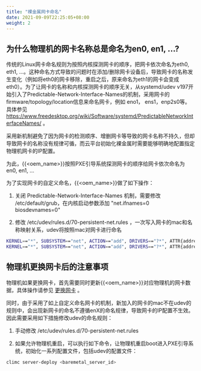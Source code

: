 ```yaml
---
title: "裸金属网卡命名"
date: 2021-09-09T22:25:05+08:00
weight: 2
---
```


## 为什么物理机的网卡名称总是命名为en0, en1, ...?

传统的Linux网卡命名规则为按照内核探测网卡的顺序，把网卡依次命名为eth0, eth1, ...。这种命名方式导致的问题时在添加/删除网卡设备后，导致网卡的名称发生变化（例如将eth0的网卡移除，重启之后，原来命名为eth1的网卡会变成eth0）。为了让网卡的名称和内核探测网卡的顺序无关，从systemd/udev v197开始引入了Predictable-Network-Interface-Names的机制，采用网卡的firmware/topology/location信息来命名网卡，例如 eno1， ens1，enp2s0等。具体参见 https://www.freedesktop.org/wiki/Software/systemd/PredictableNetworkInterfaceNames/ 。

采用新机制避免了因为网卡的检测顺序、增删网卡等导致的网卡名称不持久，但却导致网卡的名称没有规律可循，而云平台初始化裸金属时需要能够明确地配置指定物理机网卡的IP配置。

为此，{{<oem_name>}}按照PXE引导系统探测网卡的顺序给网卡依次命名为en0, en1, ...

为了实现网卡的自定义命名，{{<oem_name>}}做了如下操作：

1) 关闭 Predictable-Network-Interface-Names 机制，需要修改 /etc/default/grub，在内核启动参数添加 "net.ifnames=0 biosdevnames=0"

2) 修改 /etc/udev/rules.d/70-persistent-net.rules ，一次写入网卡的mac和名称映射关系，udev将按照mac对网卡进行命名

```bash
KERNEL=="*", SUBSYSTEM=="net", ACTION=="add", DRIVERS=="?*", ATTR{address}=="00:22:a6:48:39:10", ATTR{type}=="1", NAME="en0"
KERNEL=="*", SUBSYSTEM=="net", ACTION=="add", DRIVERS=="?*", ATTR{address}=="00:22:a6:48:39:11", ATTR{type}=="1", NAME="en1"
```

## 物理机更换网卡后的注意事项

物理机如果更换网卡，首先需要同时更新{{<oem_name>}}对应物理机的网卡数据，具体操作请参见 [更换网卡](../change_netif) 。

同时，由于采用了如上自定义命名网卡的机制，新加入的网卡的mac不在udev的规则中，会出现新网卡的命名不遵循enX的命名规律，导致网卡的IP配置不生效。因此需要采用如下措施修改udev的命名规则：

1) 手动修改 /etc/udev/rules.d/70-persistent-net.rules

2) 如果允许物理机重启，可以执行如下命令，让物理机重启boot进入PXE引导系统，初始化一系列配置文件，包括udev的配置文件：

```bash
climc server-deploy <baremetal_server_id>
```
